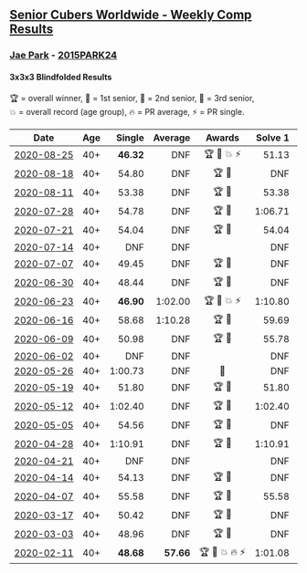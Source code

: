 <style>table {white-space: nowrap;}</style>

## [Senior Cubers Worldwide - Weekly Comp Results](/scw-comp/results/)
### [Jae Park](README.md) - [2015PARK24](https://www.worldcubeassociation.org/persons/2015PARK24?event=333bf)
#### 3x3x3 Blindfolded Results

<span style="white-space: nowrap;">🏆 = overall winner</span>, <span style="white-space: nowrap;">🥇 = 1st senior</span>, <span style="white-space: nowrap;">🥈 = 2nd senior</span>, <span style="white-space: nowrap;">🥉 = 3rd senior</span>, <span style="white-space: nowrap;">💥 = overall record (age group)</span>, <span style="white-space: nowrap;">🔥 = PR average</span>, <span style="white-space: nowrap;">⚡ = PR single</span>.

| Date | Age | Single | Average | Awards | Solve 1 | Solve 2 | Solve 3 | Video |
| :--: | :--: | --: | --: | :--: | --: | --: | --: | :-- |
| [2020-08-25](../../results/2020-08-25/333bf.md) | 40+ | **46.32** | DNF | 🏆 🥇 💥 ⚡ | 51.13 | DNF | **46.32** | [Desktop](https://www.facebook.com/events/2697073243839990/permalink/2699882436892404) / [Mobile](https://m.facebook.com/events/2697073243839990?view=permalink&id=2699882436892404) |
| [2020-08-18](../../results/2020-08-18/333bf.md) | 40+ | 54.80 | DNF | 🏆 🥇 | DNF | 54.80 | DNF | [Desktop](https://www.facebook.com/events/2504353356469935/permalink/2508218036083467) / [Mobile](https://m.facebook.com/events/2504353356469935?view=permalink&id=2508218036083467) |
| [2020-08-11](../../results/2020-08-11/333bf.md) | 40+ | 53.38 | DNF | 🏆 🥇 | 53.38 | DNF | DNF | [Desktop](https://www.facebook.com/events/329177618122625/permalink/332209941152726) / [Mobile](https://m.facebook.com/events/329177618122625?view=permalink&id=332209941152726) |
| [2020-07-28](../../results/2020-07-28/333bf.md) | 40+ | 54.78 | DNF | 🏆 🥇 | 1:06.71 | 54.78 | DNF | [Desktop](https://www.facebook.com/events/319204229264839/permalink/322713965580532) / [Mobile](https://m.facebook.com/events/319204229264839?view=permalink&id=322713965580532) |
| [2020-07-21](../../results/2020-07-21/333bf.md) | 40+ | 54.04 | DNF | 🏆 🥇 | 54.04 | 1:06.00 | DNF | [Desktop](https://www.facebook.com/events/2616944261905493/permalink/2619060995027153) / [Mobile](https://m.facebook.com/events/2616944261905493?view=permalink&id=2619060995027153) |
| [2020-07-14](../../results/2020-07-14/333bf.md) | 40+ | DNF | DNF |  | DNF | DNF | DNF | [Desktop](https://www.facebook.com/events/2796452740585923/permalink/2801280903436440) / [Mobile](https://m.facebook.com/events/2796452740585923?view=permalink&id=2801280903436440) |
| [2020-07-07](../../results/2020-07-07/333bf.md) | 40+ | 49.45 | DNF | 🏆 🥇 | DNF | DNF | 49.45 | [Desktop](https://www.facebook.com/events/296526488422565/permalink/300349161373631) / [Mobile](https://m.facebook.com/events/296526488422565?view=permalink&id=300349161373631) |
| [2020-06-30](../../results/2020-06-30/333bf.md) | 40+ | 48.44 | DNF | 🏆 🥇 | DNF | 48.44 | DNF | [Desktop](https://www.facebook.com/events/348465022802357/permalink/350890165893176) / [Mobile](https://m.facebook.com/events/348465022802357?view=permalink&id=350890165893176) |
| [2020-06-23](../../results/2020-06-23/333bf.md) | 40+ | **46.90** | 1:02.00 | 🏆 🥇 💥 ⚡ | 1:10.80 | 1:08.30 | **46.90** | [Desktop](https://www.facebook.com/events/850175445522887/permalink/852285558645209) / [Mobile](https://m.facebook.com/events/850175445522887?view=permalink&id=852285558645209) |
| [2020-06-16](../../results/2020-06-16/333bf.md) | 40+ | 58.68 | 1:10.28 | 🏆 🥇 | 59.69 | 1:32.48 | 58.68 | [Desktop](https://www.facebook.com/events/208176410240808/permalink/209854233406359) / [Mobile](https://m.facebook.com/events/208176410240808?view=permalink&id=209854233406359) |
| [2020-06-09](../../results/2020-06-09/333bf.md) | 40+ | 50.98 | DNF | 🏆 🥇 | 55.78 | 50.98 | DNF | [Desktop](https://www.facebook.com/events/620460455211235/permalink/622049145052366) / [Mobile](https://m.facebook.com/events/620460455211235?view=permalink&id=622049145052366) |
| [2020-06-02](../../results/2020-06-02/333bf.md) | 40+ | DNF | DNF |  | DNF | DNF | DNF | [Desktop](https://www.facebook.com/events/323619661956372/permalink/325811025070569) / [Mobile](https://m.facebook.com/events/323619661956372?view=permalink&id=325811025070569) |
| [2020-05-26](../../results/2020-05-26/333bf.md) | 40+ | 1:00.73 | DNF | 🥇 | DNF | DNF | 1:00.73 | [Desktop](https://www.facebook.com/events/1531820936993798/permalink/1534279060081319) / [Mobile](https://m.facebook.com/events/1531820936993798?view=permalink&id=1534279060081319) |
| [2020-05-19](../../results/2020-05-19/333bf.md) | 40+ | 51.80 | DNF | 🏆 🥇 | 51.80 | DNF | DNF | [Desktop](https://www.facebook.com/events/2608037409484307/permalink/2609676329320415) / [Mobile](https://m.facebook.com/events/2608037409484307?view=permalink&id=2609676329320415) |
| [2020-05-12](../../results/2020-05-12/333bf.md) | 40+ | 1:02.40 | DNF | 🏆 🥇 | 1:02.40 | 1:15.25 | DNF | [Desktop](https://www.facebook.com/events/367340484222677/permalink/368871534069572) / [Mobile](https://m.facebook.com/events/367340484222677?view=permalink&id=368871534069572) |
| [2020-05-05](../../results/2020-05-05/333bf.md) | 40+ | 54.56 | DNF | 🏆 🥇 | DNF | 54.56 | DNF | [Desktop](https://www.facebook.com/events/2624652641189887/permalink/2627851630869988) / [Mobile](https://m.facebook.com/events/2624652641189887?view=permalink&id=2627851630869988) |
| [2020-04-28](../../results/2020-04-28/333bf.md) | 40+ | 1:10.91 | DNF | 🏆 🥇 | 1:10.91 | DNF | DNF | [Desktop](https://www.facebook.com/events/534758690547855/permalink/534848220538902) / [Mobile](https://m.facebook.com/events/534758690547855?view=permalink&id=534848220538902) |
| [2020-04-21](../../results/2020-04-21/333bf.md) | 40+ | DNF | DNF |  | DNF | DNF | DNF | [Desktop](https://www.facebook.com/events/1312095715657208/permalink/1313272208872892) / [Mobile](https://m.facebook.com/events/1312095715657208?view=permalink&id=1313272208872892) |
| [2020-04-14](../../results/2020-04-14/333bf.md) | 40+ | 54.13 | DNF | 🏆 🥇 | DNF | DNF | 54.13 | [Desktop](https://www.facebook.com/events/232067087873656/permalink/232495074497524) / [Mobile](https://m.facebook.com/events/232067087873656?view=permalink&id=232495074497524) |
| [2020-04-07](../../results/2020-04-07/333bf.md) | 40+ | 55.58 | DNF | 🏆 🥇 | 55.58 | DNF | DNF | [Desktop](https://www.facebook.com/events/258196271885699/permalink/259236678448325) / [Mobile](https://m.facebook.com/events/258196271885699?view=permalink&id=259236678448325) |
| [2020-03-17](../../results/2020-03-17/333bf.md) | 40+ | 50.42 | DNF | 🏆 🥇 | DNF | 50.42 | DNF | [Desktop](https://www.facebook.com/events/616010612582835/permalink/617628172421079) / [Mobile](https://m.facebook.com/events/616010612582835?view=permalink&id=617628172421079) |
| [2020-03-03](../../results/2020-03-03/333bf.md) | 40+ | 48.96 | DNF | 🏆 🥇 | DNF | 1:06.76 | 48.96 | [Desktop](https://www.facebook.com/events/186820176097844/permalink/188015709311624) / [Mobile](https://m.facebook.com/events/186820176097844?view=permalink&id=188015709311624) |
| [2020-02-11](../../results/2020-02-11/333bf.md) | 40+ | **48.68** | **57.66** | 🏆 🥇 💥 🔥 ⚡ | 1:01.08 | 1:03.21 | **48.68** | [Desktop](https://www.facebook.com/events/173728187264773/permalink/173945660576359) / [Mobile](https://m.facebook.com/events/173728187264773?view=permalink&id=173945660576359) |


<!-- Global site tag (gtag.js) - Google Analytics -->
<script async src="https://www.googletagmanager.com/gtag/js?id=UA-86348435-3"></script>
<script>window.dataLayer = window.dataLayer || []; function gtag() {dataLayer.push(arguments);} gtag('js', new Date()); gtag('config', 'UA-86348435-3');</script>
